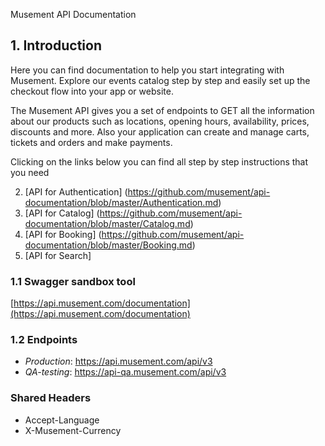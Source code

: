  Musement API Documentation

## 1. Introduction

Here you can find documentation to help you start integrating with Musement. Explore our events catalog step by step and easily set up the checkout flow into your app or website.

The Musement API gives you a set of endpoints to GET all the information about our products such as locations, opening hours, availability, prices, discounts and more. Also your application can create and manage carts, tickets and orders and make payments.

Clicking on the links below you can find all step by step instructions that you need

2. [API for Authentication] (https://github.com/musement/api-documentation/blob/master/Authentication.md)
3. [API for Catalog] (https://github.com/musement/api-documentation/blob/master/Catalog.md)
4. [API for Booking] (https://github.com/musement/api-documentation/blob/master/Booking.md)
5. [API for Search]

### 1.1 Swagger sandbox tool

[https://api.musement.com/documentation](https://api.musement.com/documentation)

### 1.2 Endpoints

* *Production*: https://api.musement.com/api/v3
* *QA-testing*: https://api-qa.musement.com/api/v3

### Shared Headers

* Accept-Language
* X-Musement-Currency
